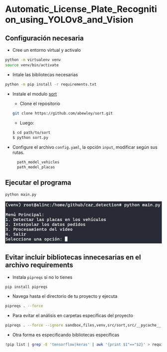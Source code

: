 # Automatic_License_Plate_Recognition_using_YOLOv8_and_Vision

## Configuración necesaria

- Cree un entorno virtual y activalo
```bash
python -m virtualenv venv
source venv/bin/activate
```

- Intale las bibliotecas necesarias
```bash
python -m pip install -r requirements.txt
```

- Instale el modulo [sort](https://github.com/abewley/sort?tab=readme-ov-file)

    - Clone el repositorio
    ```bash
    git clone https://github.com/abewley/sort.git
    ```
    - Luego:
    ```bash
    $ cd path/to/sort
    $ python sort.py
    ```

- Configure el archivo `config.yaml`, la opción `input`, modificar según sus rutas.

        path_model_vehicles
        path_model_placas

## Ejecutar el programa
```bash
python main.py
```
![menu](/menu.png)


## Evitar incluir bibliotecas innecesarias en el archivo requirements

- Instala `pipreqs` si no lo tienes
```bash
pip install pipreqs
```

- Navega hasta el directorio de tu proyecto y ejecuta
```bash
pipreqs . --force
```

- Para evitar el análisis en carpetas específicas del proyecto
```bash
pipreqs . --force --ignore sandbox,files,venv,src/sort,src/__pycache__
```

- Otra forma es especificando bibliotecas específicas
```bash
!pip list | grep -E 'tensorflow|keras' | awk '{print $1"=="$2}' > requirements.txt
```
